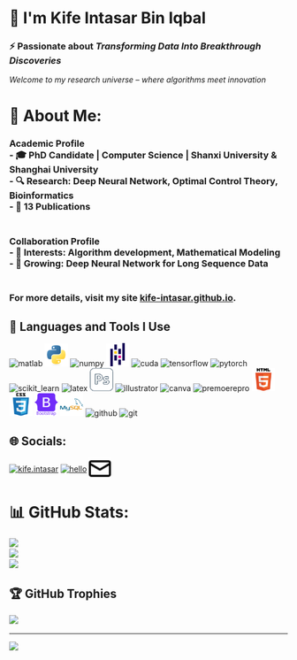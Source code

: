 # 👋 I'm Kife Intasar Bin Iqbal
### ⚡ Passionate about *Transforming Data Into Breakthrough Discoveries*  
*Welcome to my research universe – where algorithms meet innovation*  

# 💫 About Me:
### Academic Profile<br>- 🎓 PhD Candidate | Computer Science | Shanxi University & Shanghai University<br>- 🔍 Research: Deep Neural Network, Optimal Control Theory, Bioinformatics <br>- 📄 13 Publications <br><br>
### Collaboration Profile<br>- 🤝 Interests: Algorithm development, Mathematical Modeling <br>- 🌱 Growing: Deep Neural Network for Long Sequence Data<br><br>
### For more details, visit my site <a href="https://kife-intasar.github.io/" target="_blank">kife-intasar.github.io</a>. 

<h2>🚀 Languages and Tools I Use</h2>
<p>
<img src="https://upload.wikimedia.org/wikipedia/commons/2/21/Matlab_Logo.png" alt="matlab" width="42" height="42" />
<img src="https://raw.githubusercontent.com/devicons/devicon/master/icons/python/python-original.svg" alt="python" width="42" height="42" />
<img src="https://img.shields.io/badge/numpy-%23013243.svg?style=for-the-badge&logo=numpy&logoColor=white" alt="numpy" width="50" height="42" />  
<img src="https://raw.githubusercontent.com/devicons/devicon/2ae2a900d2f041da66e950e4d48052658d850630/icons/pandas/pandas-original.svg" alt="pandas" width="42" height="42" /> 
<img src="https://img.shields.io/badge/cuda-000000.svg?style=for-the-badge&logo=nVIDIA&logoColor=green" alt="cuda" width="50" height="42" />
<img src="https://www.vectorlogo.zone/logos/tensorflow/tensorflow-icon.svg" alt="tensorflow" width="42" height="42" />
<img src="https://www.vectorlogo.zone/logos/pytorch/pytorch-icon.svg" alt="pytorch" width="42" height="42" />
<img src="https://upload.wikimedia.org/wikipedia/commons/0/05/Scikit_learn_logo_small.svg" alt="scikit_learn" width="42" height="42" />
<img src="https://img.shields.io/badge/latex-%23008080.svg?style=for-the-badge&logo=latex&logoColor=white" alt="latex" width="50" height="42" />
<img src="https://raw.githubusercontent.com/devicons/devicon/master/icons/photoshop/photoshop-line.svg" alt="photoshop" width="42" height="42" />
<img src="https://www.vectorlogo.zone/logos/adobe_illustrator/adobe_illustrator-icon.svg" alt="illustrator" width="42" height="42" />
<img src="https://img.shields.io/badge/Canva-%2300C4CC.svg?style=for-the-badge&logo=Canva&logoColor=white" alt="canva" width="50" height="42" />
<img src="https://img.shields.io/badge/Adobe%20Premiere%20Pro-9999FF.svg?style=for-the-badge&logo=Adobe%20Premiere%20Pro&logoColor=white" alt="premoerepro" width="60" height="42" />  
<img src="https://raw.githubusercontent.com/devicons/devicon/master/icons/html5/html5-original-wordmark.svg" alt="html5" width="42" height="42" />
<img src="https://raw.githubusercontent.com/devicons/devicon/master/icons/css3/css3-original-wordmark.svg" alt="css3" width="42" height="42" />
<img src="https://raw.githubusercontent.com/devicons/devicon/master/icons/bootstrap/bootstrap-plain-wordmark.svg" alt="bootstrap" width="42" height="42" />
<img src="https://raw.githubusercontent.com/devicons/devicon/master/icons/mysql/mysql-original-wordmark.svg" alt="mysql" width="42" height="42" />
<img src="https://img.shields.io/badge/github-%23121011.svg?style=for-the-badge&logo=github&logoColor=white" alt="github" width="60" height="42" />
<img src="https://www.vectorlogo.zone/logos/git-scm/git-scm-icon.svg" alt="git" width="42" height="42" />
</p>

## 🌐 Socials:
<a href="https://instagram.com/kife.intasar" target="blank"><img align="center" src="https://raw.githubusercontent.com/rahuldkjain/github-profile-readme-generator/master/src/images/icons/Social/instagram.svg" alt="kife.intasar" height="30" width="40" /></a>
<a href="#" target="blank"><img align="center" src="https://raw.githubusercontent.com/rahuldkjain/github-profile-readme-generator/master/src/images/icons/Social/linked-in-alt.svg" alt="hello" height="30" width="40" /></a>
<a href="mailto:kife.intasar@gmail.com" target="_blank"><img align="center" src="https://github.com/primer/octicons/blob/main/icons/mail-16.svg" alt="Email me" height="40" width="40" /></a>



# 📊 GitHub Stats:
![](https://github-readme-stats.vercel.app/api?username=Kife-Intasar&theme=highcontrast&hide_border=false&include_all_commits=true&count_private=false)<br/>
![](https://nirzak-streak-stats.vercel.app/?user=Kife-Intasar&theme=highcontrast&hide_border=false)<br/>
![](https://github-readme-stats.vercel.app/api/top-langs/?username=Kife-Intasar&theme=highcontrast&hide_border=false&include_all_commits=true&count_private=false&layout=compact)

## 🏆 GitHub Trophies
![](https://github-profile-trophy.vercel.app/?username=Kife-Intasar&theme=highcontrast&no-frame=false&no-bg=true&margin-w=4)

---
[![](https://visitcount.itsvg.in/api?id=Kife-Intasar&icon=7&color=5)](https://visitcount.itsvg.in)

